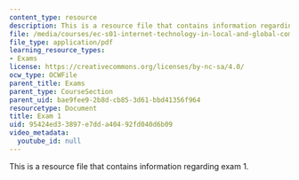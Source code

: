 ```yaml
---
content_type: resource
description: This is a resource file that contains information regarding exam 1.
file: /media/courses/ec-s01-internet-technology-in-local-and-global-communities-spring-2005-summer-2005/95424ed33897e7dda40492fd040d6b09_MITEC_S01S05_exam_1.pdf
file_type: application/pdf
learning_resource_types:
- Exams
license: https://creativecommons.org/licenses/by-nc-sa/4.0/
ocw_type: OCWFile
parent_title: Exams
parent_type: CourseSection
parent_uid: bae9fee9-2b8d-cb85-3d61-bbd41356f964
resourcetype: Document
title: Exam 1
uid: 95424ed3-3897-e7dd-a404-92fd040d6b09
video_metadata:
  youtube_id: null
---
```

This is a resource file that contains information regarding exam 1.